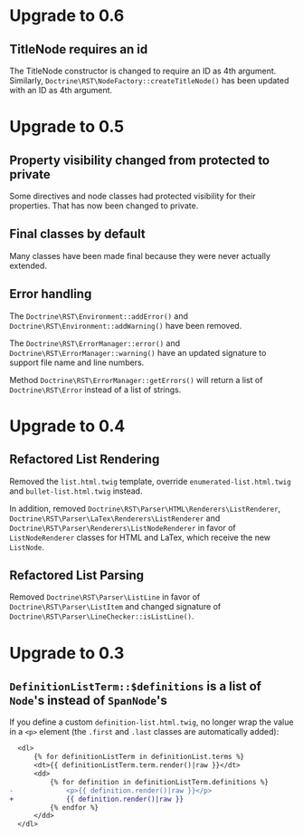 # Upgrade to 0.6

## TitleNode requires an id

The TitleNode constructor is changed to require an ID as 4th argument.
Similarly, `Doctrine\RST\NodeFactory::createTitleNode()` has been
updated with an ID as 4th argument.

# Upgrade to 0.5

## Property visibility changed from protected to private

Some directives and node classes had protected visibility for their properties.
That has now been changed to private.

## Final classes by default

Many classes have been made final because they were never actually extended.

## Error handling

The `Doctrine\RST\Environment::addError()` and `Doctrine\RST\Environment::addWarning()`
have been removed.

The `Doctrine\RST\ErrorManager::error()` and `Doctrine\RST\ErrorManager::warning()`
have an updated signature to support file name and line numbers.

Method `Doctrine\RST\ErrorManager::getErrors()` will return a list of `Doctrine\RST\Error`
instead of a list of strings.

# Upgrade to 0.4

## Refactored List Rendering

Removed the `list.html.twig` template, override `enumerated-list.html.twig` and
`bullet-list.html.twig` instead.

In addition, removed `Doctrine\RST\Parser\HTML\Renderers\ListRenderer`,
`Doctrine\RST\Parser\LaTex\Renderers\ListRenderer` and
`Doctrine\RST\Parser\Renderers\ListNodeRenderer` in favor of `ListNodeRenderer`
classes for HTML and LaTex, which receive the new `ListNode`.

## Refactored List Parsing

Removed `Doctrine\RST\Parser\ListLine` in favor of `Doctrine\RST\Parser\ListItem`
and changed signature of `Doctrine\RST\Parser\LineChecker::isListLine()`.

# Upgrade to 0.3

## `DefinitionListTerm::$definitions` is a list of `Node`'s instead of `SpanNode`'s

If you define a custom `definition-list.html.twig`, no longer wrap the value in
a `<p>` element (the `.first` and `.last` classes are automatically added):

```diff
  <dl>
      {% for definitionListTerm in definitionList.terms %}
      <dt>{{ definitionListTerm.term.render()|raw }}</dt>
      <dd>
          {% for definition in definitionListTerm.definitions %}
-             <p>{{ definition.render()|raw }}</p>
+             {{ definition.render()|raw }}
          {% endfor %}
      </dd>
  </dl>
```
